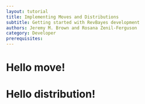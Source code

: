 ```yaml
---
layout: tutorial
title: Implementing Moves and Distributions
subtitle: Getting started with RevBayes development
authors: Jeremy M. Brown and Rosana Zenil-Ferguson
category: Developer
prerequisites:
---
```


Hello move!
==============

Hello distribution!
==============
